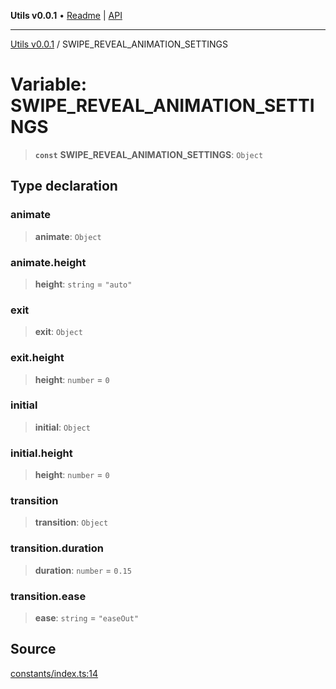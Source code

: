 **Utils v0.0.1** • [Readme](../README.md) \| [API](../globals.md)

***

[Utils v0.0.1](../README.md) / SWIPE\_REVEAL\_ANIMATION\_SETTINGS

# Variable: SWIPE\_REVEAL\_ANIMATION\_SETTINGS

> **`const`** **SWIPE\_REVEAL\_ANIMATION\_SETTINGS**: `Object`

## Type declaration

### animate

> **animate**: `Object`

### animate.height

> **height**: `string` = `"auto"`

### exit

> **exit**: `Object`

### exit.height

> **height**: `number` = `0`

### initial

> **initial**: `Object`

### initial.height

> **height**: `number` = `0`

### transition

> **transition**: `Object`

### transition.duration

> **duration**: `number` = `0.15`

### transition.ease

> **ease**: `string` = `"easeOut"`

## Source

[constants/index.ts:14](https://github.com/bucharitesh/octopop/blob/2bf71a1/packages/utils/src/constants/index.ts#L14)
